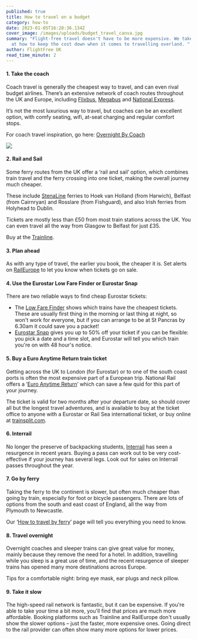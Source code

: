 ```yaml
---
published: true
title: How to travel on a budget
category: how-to
date: 2023-01-05T16:28:36.134Z
cover_image: /images/uploads/budget_travel_canva.jpg
summary: "Flight-free travel doesn't have to be more expensive. We take a look
  at how to keep the cost down when it comes to travelling overland. "
author: FlightFree UK
read_time_minute: 2
---
```

#### 1. Take the coach

Coach travel is generally the cheapest way to travel, and can even rival budget airlines. There’s an extensive network of coach routes throughout the UK and Europe, including [Flixbus](https://flixbus.com/), [Megabus](https://uk.megabus.com/journey-planner/map) and [National Express](https://www.nationalexpress.com/en). 

It’s not the most luxurious way to travel, but coaches can be an excellent option, with comfy seating, wifi, at-seat charging and regular comfort stops. 

For coach travel inspiration, go here: [Overnight By Coach](https://flightfree.co.uk/travel_articles/overnight-by-coach/)

![](/images/uploads/coach-travel1_canva.jpg)

#### 2. Rail and Sail

Some ferry routes from the UK offer a ‘rail and sail’ option, which combines train travel and the ferry crossing into one ticket, making the overall journey much cheaper. 

These include [StenaLine](https://www.stenaline.co.uk/rail-and-sail/to-ireland) ferries to Hoek van Holland (from Harwich), Belfast (from Cairnryan) and Rosslare (from Fishguard), and also Irish ferries from Holyhead to Dublin. 

Tickets are mostly less than £50 from most train stations across the UK. You can even travel all the way from Glasgow to Belfast for just £35.

Buy at the [Trainline](https://www.thetrainline.com/trains/great-britain/rail-and-sail).

#### 3. Plan ahead

As with any type of travel, the earlier you book, the cheaper it is. Set alerts on [RailEurope](https://www.raileurope.com/) to let you know when tickets go on sale.

#### 4. Use the Eurostar Low Fare Finder or Eurostar Snap

T﻿here are two reliable ways to find cheap Eurostar tickets: 

* The [L﻿ow Fare Finder](https://www.eurostar.com/uk-en/find-lowest-fares) shows which trains have the cheapest tickets. These are usually first thing in the morning or last thing at night, so won't work for everyone, but if you can arrange to be at St Pancras by 6.30am it could save you a packet!  
* [E﻿urostar Snap](https://snap.eurostar.com/uk-en) gives you up to 50% off your ticket if you can be flexible: you pick a date and a time slot, and Eurostar will tell you which train you're on with 48 hour's notice.

#### 5. Buy a Euro Anytime Return train ticket 

Getting across the UK to London (for Eurostar) or to one of the south coast ports is often the most expensive part of a European trip. National Rail offers a ‘[Euro Anytime Return](https://www.nationalrail.co.uk/ticket-types/tickets/eor/)’ which can save a few quid for this part of your journey. 

The ticket is valid for two months after your departure date, so should cover all but the longest travel adventures, and is available to buy at the ticket office to anyone with a Eurostar or Rail Sea international ticket, or buy online at [trainsplit.com](http://trainsplit.com). 

#### 6. Interrail

No longer the preserve of backpacking students, [Interrail](https://www.interrail.eu/en/interrail-passes/global-pass) has seen a resurgence in recent years. Buying a pass can work out to be very cost-effective if your journey has several legs. Look out for sales on Interrail passes throughout the year.

#### 7. Go by ferry

Taking the ferry to the continent is slower, but often much cheaper than going by train, especially for foot or bicycle passengers. There are lots of options from the south and east coast of England, all the way from Plymouth to Newcastle. 

Our ‘[How to travel by ferry](https://flightfree.co.uk/post/how-to-travel-by-ferry/)’ page will tell you everything you need to know.

#### 8. Travel overnight

Overnight coaches and sleeper trains can give great value for money, mainly because they remove the need for a hotel. In addition, travelling while you sleep is a great use of time, and the recent resurgence of sleeper trains has opened many more destinations across Europe.

T﻿ips for a comfortable night: bring eye mask, ear plugs and neck pillow.

#### 9﻿. Take it slow

T﻿he high-speed rail network is fantastic, but it can be expensive. If you're able to take your time a bit more, you'll find that prices are much more affordable. Booking platforms such as Trainline and RailEurope don't usually show the slower options – just the faster, more expensive ones. Going direct to the rail provider can often show many more options for lower prices.
